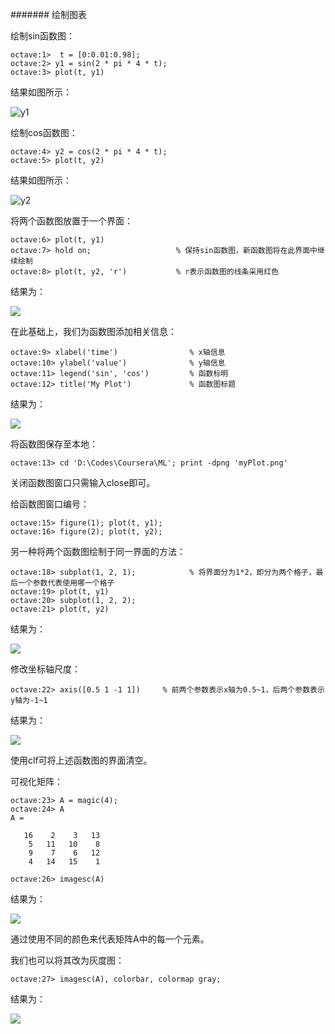 ####### 绘制图表   

绘制sin函数图：     

```
octave:1>  t = [0:0.01:0.98];
octave:2> y1 = sin(2 * pi * 4 * t);
octave:3> plot(t, y1)
```   

结果如图所示：   


![y1](http://upload-images.jianshu.io/upload_images/5983416-ffedb0d23077e90d.png?imageMogr2/auto-orient/strip%7CimageView2/2/w/1240)

绘制cos函数图：    

```
octave:4> y2 = cos(2 * pi * 4 * t);
octave:5> plot(t, y2)
```       

结果如图所示：

![y2](http://upload-images.jianshu.io/upload_images/5983416-e9d277a104eb7ea5.png?imageMogr2/auto-orient/strip%7CimageView2/2/w/1240)

将两个函数图放置于一个界面：      

```
octave:6> plot(t, y1)
octave:7> hold on;                   % 保持sin函数图，新函数图将在此界面中继续绘制
octave:8> plot(t, y2, 'r')           % r表示函数图的线条采用红色
```    

结果为：         

![](http://upload-images.jianshu.io/upload_images/5983416-67af422f94ee6e79.png?imageMogr2/auto-orient/strip%7CimageView2/2/w/1240)

在此基础上，我们为函数图添加相关信息：      

```
octave:9> xlabel('time')                % x轴信息
octave:10> ylabel('value')              % y轴信息
octave:11> legend('sin', 'cos')         % 函数标明
octave:12> title('My Plot')             % 函数图标题
```         

结果为：        

![](http://upload-images.jianshu.io/upload_images/5983416-8d430e68adfaa416.png?imageMogr2/auto-orient/strip%7CimageView2/2/w/1240)

将函数图保存至本地：     

```
octave:13> cd 'D:\Codes\Coursera\ML'; print -dpng 'myPlot.png'
```    

关闭函数图窗口只需输入close即可。             

给函数图窗口编号：      

```
octave:15> figure(1); plot(t, y1);
octave:16> figure(2); plot(t, y2);
```     

另一种将两个函数图绘制于同一界面的方法：        

```
octave:18> subplot(1, 2, 1);            % 将界面分为1*2，即分为两个格子，最后一个参数代表使用哪一个格子
octave:19> plot(t, y1)
octave:20> subplot(1, 2, 2);
octave:21> plot(t, y2)
```     

结果为：      

![](http://upload-images.jianshu.io/upload_images/5983416-79bc71ecf7bee6bc.png?imageMogr2/auto-orient/strip%7CimageView2/2/w/1240)

修改坐标轴尺度：      

```
octave:22> axis([0.5 1 -1 1])     % 前两个参数表示x轴为0.5~1，后两个参数表示y轴为-1~1
```      

结果为：

![](http://upload-images.jianshu.io/upload_images/5983416-4c6a8760683bf382.png?imageMogr2/auto-orient/strip%7CimageView2/2/w/1240)

使用clf可将上述函数图的界面清空。    

可视化矩阵：        

```
octave:23> A = magic(4);
octave:24> A
A =

   16    2    3   13
    5   11   10    8
    9    7    6   12
    4   14   15    1

octave:26> imagesc(A)
```      

结果为：      

![](http://upload-images.jianshu.io/upload_images/5983416-58189b9a226c1cbf.png?imageMogr2/auto-orient/strip%7CimageView2/2/w/1240)

通过使用不同的颜色来代表矩阵A中的每一个元素。       

我们也可以将其改为灰度图：     

```
octave:27> imagesc(A), colorbar, colormap gray;
```   

结果为：    

![](http://upload-images.jianshu.io/upload_images/5983416-6cc22d8eb45e5274.png?imageMogr2/auto-orient/strip%7CimageView2/2/w/1240)
